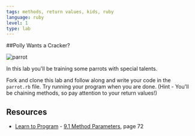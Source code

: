 ```yaml
---
tags: methods, return values, kids, ruby
language: ruby
level: 1
type: lab
---
```


##Polly Wants a Cracker?

![parrot](http://1.bp.blogspot.com/-HDI-XiLird8/ToaJsehSY0I/AAAAAAAABso/XHXOU_qDK3k/s1600/Parrot+Funny+Pictures_1.jpg)

In this lab you'll be training some parrots with special talents. 

Fork and clone this lab and follow along and write your code in the `parrot.rb` file. Try running your program when you are done. (Hint - You'll be chaining methods, so pay attention to your return values!) 

## Resources
* [Learn to Program](http://books.flatironschool.com/books/43?page=72) - [9.1 Method Parameters](http://books.flatironschool.com/books/43?page=72), page 72
